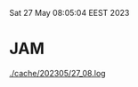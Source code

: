 Sat 27 May 08:05:04 EEST 2023
# JAM
<a href='./cache/202305/27_08.log'>./cache/202305/27_08.log</a>

